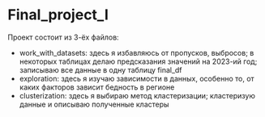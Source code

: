 # Final_project_I
Проект состоит из 3-ёх файлов:
- work_with_datasets: здесь я избавляюсь от пропусков, выбросов; в некоторых таблицах делаю предсказания значений на 2023-ий год; записываю все данные в одну таблицу final_df
- exploration: здесь я изучаю зависимости в данных, особенно то, от каких факторов зависит бедность в регионе
- clusterization: здесь я выбираю метод кластеризации; кластеризую данные и описываю полученные кластеры
